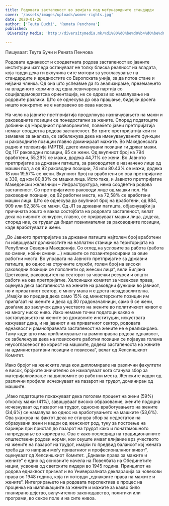 ```yaml
---
title: Родовата застапеност во земјата под меѓународните стандарди
cover: '/assets/images/uploads/women-rights.jpg'
date: 2020-01-26
author: ['Teuta Buchi', 'Renata Penchova']
published:
 Diversity Media: 'http://diversitymedia.mk/%d1%80%d0%be%d0%b4%d0%be%d0%b2%d0%b0%d1%82%d0%b0-%d0%b7%d0%b0%d1%81%d1%82%d0%b0%d0%bf%d0%b5%d0%bd%d0%be%d1%81%d1%82-%d0%b2%d0%be-%d0%b7%d0%b5%d0%bc%d1%98%d0%b0%d1%82%d0%b0-%d0%bf%d0%be%d0%b4-%d0%bc/'

---
```


Пишуваат: Теута Бучи и Рената Пенчова

Родовата еднаквост и соодветната родова застапеност во јавните институции изгледа остануваат не толку блиска реалност на владата, која тврди дека ги вклучила сите мотори за усогласување на стандардите и вредностите со Европската унија, за да потоа стане и нејзина членка. Од она што успеавме да го анализираме, преземањето на владиното кормило од една левичарска партија со социјалдемократска ориентација, не се одрази во намалување на родовите разлики. Што се однесува до ова прашање, бидејќи досега ништо конкретно не е направено во оваа насока.

На чело на јавните претпријатија продолжува назначувањето на мажи и раководните позиции се понедостапни за жените. Според податоците добиени од Народниот правобранител, повеќето јавни претпријатија немаат соодветна родова застапеност. Во трите претпријатија кои ги земавме за анализа, се забележува дека на именувануваните функции и раководните позиции главно доминираат мажите. Во Македонската радио и телевизија (МРТВ), двете именувани позиции ги држат мажи. Од 117 раководни позиции, 65 се жени. Од вкупниот број на 794 вработени, 55,29% се мажи, додека 44,71% се жени.
Во Јавното претпријатие за државни патишта, за раководител е назначено лице од машки пол, а од 92 раководни позиции, 74 или 80.43% се мажи, додека 18 или 19,57% се жени. Вкупниот број на вработени во ова претпријатие е 339, од кои 80,83% се машки лица. Исто така, и Јавното претпријатие Македонски железници – Инфраструктура, нема соодветна родова застапеност. Со претпријатието раководи лице од машки пол. На раководни позиции, од 62 работни места, на 72,58% се вработени машки лица. Што се однесува до вкупниот број на вработени, од 984, 909 или 92,38% се мажи.
Од ЈП за државни патишта, објаснувајќи ја причината зошто е ваква состојбата на родовата застапеност, велат дека на нивните конкурси, главно, се пријавуваат машки лица, додека, според нив, се трудат да бидат повнимателни за раководните позиции, каде вработуваат и жени.

„Во Јавното претпријатие за државни патишта најголем број вработени ги извршуваат должностите на наплатни станици на територијата на Република Северна Македонија. Со оглед на условите за работа (работа во смени, ноќни смени …) машките се позаинтересирани за овие работни места. Во управата на Јавното претпријатие за државни патишта, во однос на стручните служби, голем број на високи раководни позиции се пополнети од женски лица“, вели Билјана Цветковиќ, раководител на секторот за човечки ресурси и општи работи на ова претпријатие.
Хелсиншки комитет за човекови права, оценува дека застапеноста на жените на раковдни функции во јавниот, но и приватниот сектор, е многу мала и е доста незадоволителна. „Имајќи во предвид дека само 15% од министерските позиции им припаѓаат на жените и дека од 80 градоначалници, само 6 се жени, доаѓаме до заклучок дека учеството на жените во политичкиот живот е на многу ниско ниво. Иако немаме точни податоци какво е застапувањето на жените во државните институции, искуствата кажуваат дека, и на јавниот и на приватниот сектор, родовата еднаквост и рамноправната застапеност на жените не е реализирано. Таму каде што има приближување на рамноправна родова еднаквост, се забележува дека на повисоките работни позиции се појавува голема неусогласеност во корист на машките, додека застапеноста на жените на административни позиции е повисока“, велат од Хелсиншкиот Комитет.

Иако бројот на женските лица кои дипломирале на различни факултети е висок, бројките значително се намалуваат кога станува збор за материјализирање на дипломите во работни места. Женските кадри од различни профили исчезнуваат на пазарот на трудот, доминиран од машките.

„Иако податоците покажуваат дека поголем процент на жени (59%) отколку мажи (41%), завршуваат високо образование, жените подоцна исчезнуваат од пазарот на трудот, односно вработувањето на жените (34,6%) се намалува во однос на вработувањето на машките (53,6%). Ова укажува на фактот дека не станува збор за недостаток на образувани жени и кадри од женскиот род, туку за постоење на бариери при пристап до пазарот на трудот како и понатамошното напредување во кариерата. Ова е како последица на традиционалните општествени родови норми, кои сеуште имаат влијание врз учеството на жените на пазарот на трудот, имајќи го предвид балансот кој жената треба да го направи меѓу приватниот и професионалниот живот“, оценуваат од Хелсиншкиот Комитет.
„Еднакви права за мажите и жените“ е едно од основните начела на Повелбата на Обединетите нации, усвоена од светските лидери во 1945 година. Принципот на родова еднаквост признат и во Универзалната декларација за човекови права во 1948 година, која ги потврди „еднаквите права на мажите и жените“. Интегрирањето на родовата перспектива е процес на проценка на импликациите за жените и мажите за какво било планирано дејство, вклучително законодавство, политики или програми, во секое поле и на сите нивоа.